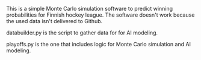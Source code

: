 This is a simple Monte Carlo simulation software to predict winning probabilities for Finnish hockey league. The software doesn't work because the used data isn't delivered to Github. 

databuilder.py is the script to gather data for for AI modeling. 

playoffs.py is the one that includes logic for Monte Carlo simulation and AI modeling.